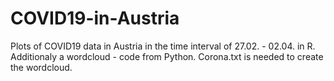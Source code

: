 # COVID19-in-Austria
Plots of COVID19 data in Austria in the time interval of 27.02. - 02.04. in R. Additionaly a wordcloud - code from Python.
Corona.txt is needed to create the wordcloud.
